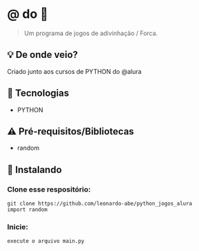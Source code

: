 # @ do 🐂

> Um programa de jogos de adivinhação / Forca.

## 💡 De onde veio?

Criado junto aos cursos de PYTHON do @alura


## 📡 Tecnologias

- PYTHON

## ⚠ Pré-requisitos/Bibliotecas

- random

## 🔽 Instalando

### Clone esse respositório:

```
git clone https://github.com/leonardo-abe/python_jogos_alura
import random
```


### Inicie:

```
execute o arquivo main.py
```

